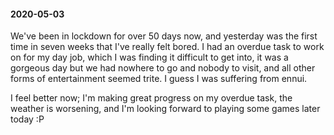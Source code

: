 #### 2020-05-03

We've been in lockdown for over 50 days now, and yesterday was the first time in seven weeks that I've really felt bored. I had an overdue task to work on for my day job, which I was finding it difficult to get into, it was a gorgeous day but we had nowhere to go and nobody to visit, and all other forms of entertainment seemed trite. I guess I was suffering from ennui.

I feel better now; I'm making great progress on my overdue task, the weather is worsening, and I'm looking forward to playing some games later today :P